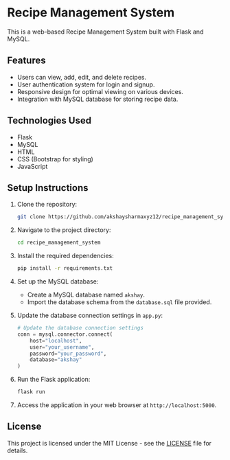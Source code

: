 # Recipe Management System

This is a web-based Recipe Management System built with Flask and MySQL.

## Features

- Users can view, add, edit, and delete recipes.
- User authentication system for login and signup.
- Responsive design for optimal viewing on various devices.
- Integration with MySQL database for storing recipe data.

## Technologies Used

- Flask
- MySQL
- HTML
- CSS (Bootstrap for styling)
- JavaScript

## Setup Instructions

1. Clone the repository:

    ```bash
    git clone https://github.com/akshaysharmaxyz12/recipe_management_system.git
    ```

2. Navigate to the project directory:

    ```bash
    cd recipe_management_system
    ```

3. Install the required dependencies:

    ```bash
    pip install -r requirements.txt
    ```

4. Set up the MySQL database:
   
   - Create a MySQL database named `akshay`.
   - Import the database schema from the `database.sql` file provided.

5. Update the database connection settings in `app.py`:

    ```python
    # Update the database connection settings
    conn = mysql.connector.connect(
        host="localhost",
        user="your_username",
        password="your_password",
        database="akshay"
    )
    ```

6. Run the Flask application:

    ```bash
    flask run
    ```

7. Access the application in your web browser at `http://localhost:5000`.


## License

This project is licensed under the MIT License - see the [LICENSE](LICENSE) file for details.
